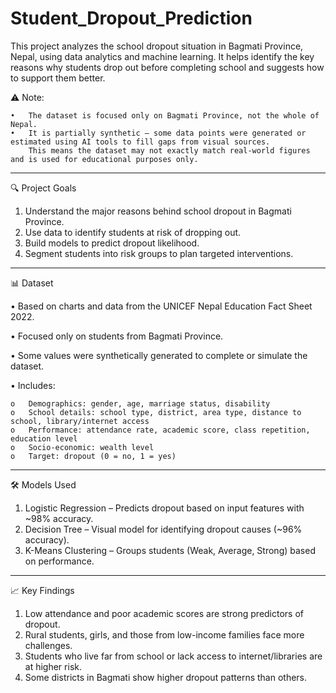 # Student_Dropout_Prediction
This project analyzes the school dropout situation in Bagmati Province, Nepal, using data analytics and machine learning. It helps identify the key reasons why students drop out before completing school and suggests how to support them better.

⚠️ Note:

    •	The dataset is focused only on Bagmati Province, not the whole of Nepal.
    •	It is partially synthetic — some data points were generated or estimated using AI tools to fill gaps from visual sources. 
        This means the dataset may not exactly match real-world figures and is used for educational purposes only.

________________________________________
🔍 Project Goals
1.	Understand the major reasons behind school dropout in Bagmati Province.
2.	Use data to identify students at risk of dropping out.
3.	Build models to predict dropout likelihood.
4.	Segment students into risk groups to plan targeted interventions.
________________________________________
📊 Dataset

•	Based on charts and data from the UNICEF Nepal Education Fact Sheet 2022.

•	Focused only on students from Bagmati Province.

•	Some values were synthetically generated to complete or simulate the dataset.

•	Includes:

    o	Demographics: gender, age, marriage status, disability
    o	School details: school type, district, area type, distance to school, library/internet access
    o	Performance: attendance rate, academic score, class repetition, education level
    o	Socio-economic: wealth level
    o	Target: dropout (0 = no, 1 = yes)

________________________________________
🛠️ Models Used
1.	Logistic Regression – Predicts dropout based on input features with ~98% accuracy.
2.	Decision Tree – Visual model for identifying dropout causes (~96% accuracy).
3.	K-Means Clustering – Groups students (Weak, Average, Strong) based on performance.
________________________________________
📈 Key Findings
1.	Low attendance and poor academic scores are strong predictors of dropout.
2.	Rural students, girls, and those from low-income families face more challenges.
3.	Students who live far from school or lack access to internet/libraries are at higher risk.
4.	Some districts in Bagmati show higher dropout patterns than others.
